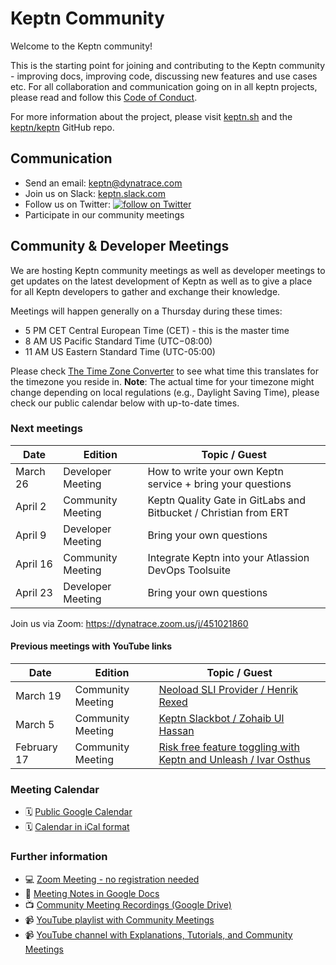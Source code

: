 # Keptn Community

Welcome to the Keptn community!

This is the starting point for joining and contributing to the Keptn community - improving docs, improving code, discussing new features and use cases etc. For all collaboration and communication going on in all keptn projects, please read and follow this [Code of Conduct](./CODE_OF_CONDUCT.md).

For more information about the project, please visit [keptn.sh](https://keptn.sh) and the [keptn/keptn](https://github.com/keptn/keptn) GitHub repo.

## Communication

- Send an email: keptn@dynatrace.com
- Join us on Slack: [keptn.slack.com](https://join.slack.com/t/keptn/shared_invite/enQtNTUxMTQ1MzgzMzUxLWMzNmM1NDc4MmE0MmQ0MDgwYzMzMDc4NjM5ODk0ZmFjNTE2YzlkMGE4NGU5MWUxODY1NTBjNjNmNmI1NWQ1NGY)
- Follow us on Twitter: <a href="https://twitter.com/intent/follow?screen_name=keptnProject">
  <img src="https://img.shields.io/twitter/follow/keptnProject.svg?style=social&logo=twitter"
      alt="follow on Twitter"></a>
- Participate in our community meetings

## Community & Developer Meetings
<!--
First meeting on Monday, March 4, 2019, via [Zoom](https://dynatrace.zoom.us/j/451021860). From then on, this meeting was held on every other Monday until February 2020.
-->

We are hosting Keptn community meetings as well as developer meetings to get updates on the latest development of Keptn as well as to give a place for all Keptn developers to gather and exchange their knowledge.

Meetings will happen generally on a Thursday during these times:
- 5 PM CET Central European Time (CET) - this is the master time
- 8 AM US Pacific Standard Time (UTC−08:00)
- 11 AM US Eastern Standard Time (UTC-05:00)

Please check [The Time Zone Converter](https://www.thetimezoneconverter.com/?t=05:00pm&tz=Vienna) to see what time this translates for the timezone you reside in. 
**Note**: The actual time for your timezone might change depending on local regulations (e.g., Daylight Saving Time), please check our public calendar below with up-to-date times.

### Next meetings

| Date  | Edition | Topic / Guest | 
|---|---|---|
| March 26 | Developer Meeting | How to write your own Keptn service + bring your questions |
| April 2  | Community Meeting | Keptn Quality Gate in GitLabs and Bitbucket / Christian from ERT |
| April 9  | Developer Meeting | Bring your own questions |
| April 16 | Community Meeting | Integrate Keptn into your Atlassion DevOps Toolsuite |
| April 23 | Developer Meeting | Bring your own questions| 

Join us via Zoom: https://dynatrace.zoom.us/j/451021860 

#### Previous meetings with YouTube links

| Date  | Edition | Topic / Guest | 
|---|---|---|
| March 19 | Community Meeting | [Neoload SLI Provider / Henrik Rexed](https://www.youtube.com/watch?v=_s2EcAq1RSE) |
| March 5 | Community Meeting | [Keptn Slackbot / Zohaib Ul Hassan](https://www.youtube.com/watch?v=4pOUbKRzgWg)
| February 17  | Community Meeting | [Risk free feature toggling with Keptn and Unleash / Ivar Osthus](https://www.youtube.com/watch?v=bDLxzzPgjJI) |


### Meeting Calendar

- 🗓️ [Public Google Calendar](https://calendar.google.com/calendar/embed?src=dynatrace.com_abjrh1ukf18ih477tb1ekag2ag%40group.calendar.google.com) 
- 🗓️ [Calendar in iCal format](https://calendar.google.com/calendar/ical/dynatrace.com_abjrh1ukf18ih477tb1ekag2ag%40group.calendar.google.com/public/basic.ics)

### Further information
- 💻 [Zoom Meeting - no registration needed](https://dynatrace.zoom.us/j/451021860)
- 📃 [Meeting Notes in Google Docs](https://tinyurl.com/keptn-meeting-notes) 
- 📺 [Community Meeting Recordings (Google Drive)](https://drive.google.com/drive/folders/1nYaPPf7vygf_JInEA9q3YR90JUTWLCFl)
- 📹 [YouTube playlist with Community Meetings](https://www.youtube.com/playlist?list=PL6i801Rjt9DZLOPyNbHTDQur_QmMx98ak)
- 📹 [YouTube channel with Explanations, Tutorials, and Community Meetings](https://www.youtube.com/channel/UCHMn9HyAMeb81bRlaOuZyuQ/featured)
